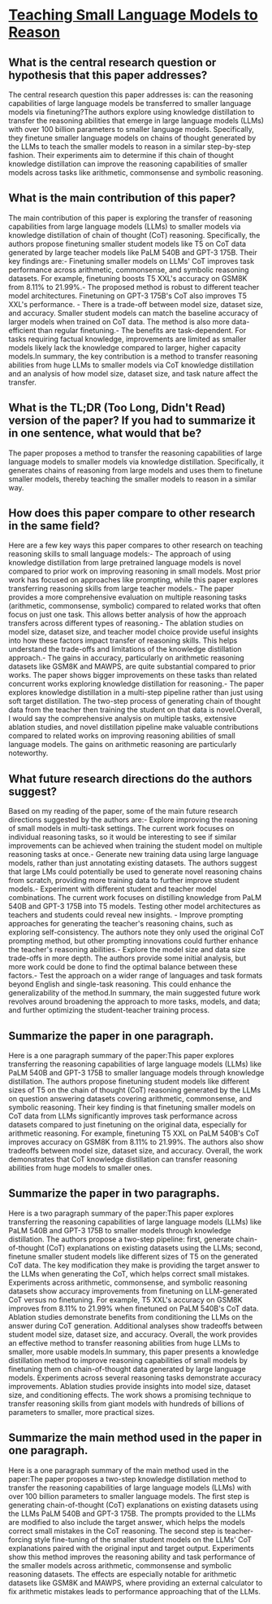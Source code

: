 # [Teaching Small Language Models to Reason](https://arxiv.org/abs/2212.08410)

## What is the central research question or hypothesis that this paper addresses?

The central research question this paper addresses is: can the reasoning capabilities of large language models be transferred to smaller language models via finetuning?The authors explore using knowledge distillation to transfer the reasoning abilities that emerge in large language models (LLMs) with over 100 billion parameters to smaller language models. Specifically, they finetune smaller language models on chains of thought generated by the LLMs to teach the smaller models to reason in a similar step-by-step fashion. Their experiments aim to determine if this chain of thought knowledge distillation can improve the reasoning capabilities of smaller models across tasks like arithmetic, commonsense and symbolic reasoning.


## What is the main contribution of this paper?

The main contribution of this paper is exploring the transfer of reasoning capabilities from large language models (LLMs) to smaller models via knowledge distillation of chain of thought (CoT) reasoning. Specifically, the authors propose finetuning smaller student models like T5 on CoT data generated by large teacher models like PaLM 540B and GPT-3 175B. Their key findings are:- Finetuning smaller models on LLMs' CoT improves task performance across arithmetic, commonsense, and symbolic reasoning datasets. For example, finetuning boosts T5 XXL's accuracy on GSM8K from 8.11% to 21.99%.- The proposed method is robust to different teacher model architectures. Finetuning on GPT-3 175B's CoT also improves T5 XXL's performance. - There is a trade-off between model size, dataset size, and accuracy. Smaller student models can match the baseline accuracy of larger models when trained on CoT data. The method is also more data-efficient than regular finetuning.- The benefits are task-dependent. For tasks requiring factual knowledge, improvements are limited as smaller models likely lack the knowledge compared to larger, higher capacity models.In summary, the key contribution is a method to transfer reasoning abilities from huge LLMs to smaller models via CoT knowledge distillation and an analysis of how model size, dataset size, and task nature affect the transfer.


## What is the TL;DR (Too Long, Didn't Read) version of the paper? If you had to summarize it in one sentence, what would that be?

The paper proposes a method to transfer the reasoning capabilities of large language models to smaller models via knowledge distillation. Specifically, it generates chains of reasoning from large models and uses them to finetune smaller models, thereby teaching the smaller models to reason in a similar way.


## How does this paper compare to other research in the same field?

Here are a few key ways this paper compares to other research on teaching reasoning skills to small language models:- The approach of using knowledge distillation from large pretrained language models is novel compared to prior work on improving reasoning in small models. Most prior work has focused on approaches like prompting, while this paper explores transferring reasoning skills from large teacher models.- The paper provides a more comprehensive evaluation on multiple reasoning tasks (arithmetic, commonsense, symbolic) compared to related works that often focus on just one task. This allows better analysis of how the approach transfers across different types of reasoning.- The ablation studies on model size, dataset size, and teacher model choice provide useful insights into how these factors impact transfer of reasoning skills. This helps understand the trade-offs and limitations of the knowledge distillation approach.- The gains in accuracy, particularly on arithmetic reasoning datasets like GSM8K and MAWPS, are quite substantial compared to prior works. The paper shows bigger improvements on these tasks than related concurrent works exploring knowledge distillation for reasoning.- The paper explores knowledge distillation in a multi-step pipeline rather than just using soft target distillation. The two-step process of generating chain of thought data from the teacher then training the student on that data is novel.Overall, I would say the comprehensive analysis on multiple tasks, extensive ablation studies, and novel distillation pipeline make valuable contributions compared to related works on improving reasoning abilities of small language models. The gains on arithmetic reasoning are particularly noteworthy.


## What future research directions do the authors suggest?

Based on my reading of the paper, some of the main future research directions suggested by the authors are:- Explore improving the reasoning of small models in multi-task settings. The current work focuses on individual reasoning tasks, so it would be interesting to see if similar improvements can be achieved when training the student model on multiple reasoning tasks at once.- Generate new training data using large language models, rather than just annotating existing datasets. The authors suggest that large LMs could potentially be used to generate novel reasoning chains from scratch, providing more training data to further improve student models.- Experiment with different student and teacher model combinations. The current work focuses on distilling knowledge from PaLM 540B and GPT-3 175B into T5 models. Testing other model architectures as teachers and students could reveal new insights. - Improve prompting approaches for generating the teacher's reasoning chains, such as exploring self-consistency. The authors note they only used the original CoT prompting method, but other prompting innovations could further enhance the teacher's reasoning abilities.- Explore the model size and data size trade-offs in more depth. The authors provide some initial analysis, but more work could be done to find the optimal balance between these factors.- Test the approach on a wider range of languages and task formats beyond English and single-task reasoning. This could enhance the generalizability of the method.In summary, the main suggested future work revolves around broadening the approach to more tasks, models, and data; and further optimizing the student-teacher training process.


## Summarize the paper in one paragraph.

Here is a one paragraph summary of the paper:This paper explores transferring the reasoning capabilities of large language models (LLMs) like PaLM 540B and GPT-3 175B to smaller language models through knowledge distillation. The authors propose finetuning student models like different sizes of T5 on the chain of thought (CoT) reasoning generated by the LLMs on question answering datasets covering arithmetic, commonsense, and symbolic reasoning. Their key finding is that finetuning smaller models on CoT data from LLMs significantly improves task performance across datasets compared to just finetuning on the original data, especially for arithmetic reasoning. For example, finetuning T5 XXL on PaLM 540B's CoT improves accuracy on GSM8K from 8.11% to 21.99%. The authors also show tradeoffs between model size, dataset size, and accuracy. Overall, the work demonstrates that CoT knowledge distillation can transfer reasoning abilities from huge models to smaller ones.


## Summarize the paper in two paragraphs.

Here is a two paragraph summary of the paper:This paper explores transferring the reasoning capabilities of large language models (LLMs) like PaLM 540B and GPT-3 175B to smaller models through knowledge distillation. The authors propose a two-step pipeline: first, generate chain-of-thought (CoT) explanations on existing datasets using the LLMs; second, finetune smaller student models like different sizes of T5 on the generated CoT data. The key modification they make is providing the target answer to the LLMs when generating the CoT, which helps correct small mistakes. Experiments across arithmetic, commonsense, and symbolic reasoning datasets show accuracy improvements from finetuning on LLM-generated CoT versus no finetuning. For example, T5 XXL's accuracy on GSM8K improves from 8.11% to 21.99% when finetuned on PaLM 540B's CoT data. Ablation studies demonstrate benefits from conditioning the LLMs on the answer during CoT generation. Additional analyses show tradeoffs between student model size, dataset size, and accuracy. Overall, the work provides an effective method to transfer reasoning abilities from huge LLMs to smaller, more usable models.In summary, this paper presents a knowledge distillation method to improve reasoning capabilities of small models by finetuning them on chain-of-thought data generated by large language models. Experiments across several reasoning tasks demonstrate accuracy improvements. Ablation studies provide insights into model size, dataset size, and conditioning effects. The work shows a promising technique to transfer reasoning skills from giant models with hundreds of billions of parameters to smaller, more practical sizes.


## Summarize the main method used in the paper in one paragraph.

Here is a one paragraph summary of the main method used in the paper:The paper proposes a two-step knowledge distillation method to transfer the reasoning capabilities of large language models (LLMs) with over 100 billion parameters to smaller language models. The first step is generating chain-of-thought (CoT) explanations on existing datasets using the LLMs PaLM 540B and GPT-3 175B. The prompts provided to the LLMs are modified to also include the target answer, which helps the models correct small mistakes in the CoT reasoning. The second step is teacher-forcing style fine-tuning of the smaller student models on the LLMs' CoT explanations paired with the original input and target output. Experiments show this method improves the reasoning ability and task performance of the smaller models across arithmetic, commonsense and symbolic reasoning datasets. The effects are especially notable for arithmetic datasets like GSM8K and MAWPS, where providing an external calculator to fix arithmetic mistakes leads to performance approaching that of the LLMs.
